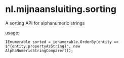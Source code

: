 # nl.mijnaansluiting.sorting

A sorting API for alphanumeric strings

usage:


<code>IEnumerable<Entity> sorted = ienumerable.OrderBy(entity => $"{entity.propertyAsString}", new AlphaNumericStringComparer());</code>
              
